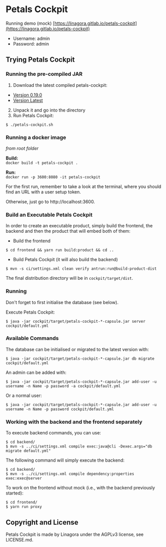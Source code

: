 # Petals Cockpit
Running demo (mock) [https://linagora.gitlab.io/petals-cockpit](https://linagora.gitlab.io/petals-cockpit)
- Username: admin
- Password: admin

## Trying Petals Cockpit

### Running the pre-compiled JAR

1. Download the latest compiled petals-cockpit:
 - [Version 0.19.0](https://gitlab.com/linagora/petals-cockpit/builds/artifacts/v0.19.0/download?job=release-product)
 - [Version Latest](https://gitlab.com/linagora/petals-cockpit/builds/artifacts/master/download?job=package-product-master)
2. Unpack it and go into the directory
3. Run Petals Cockpit:
```
$ ./petals-cockpit.sh
```

### Running a docker image

*from root folder*

**Build:**  
`docker build -t petals-cockpit .`

**Run:**  
`docker run -p 3600:8080 -it petals-cockpit`

For the first run, remember to take a look at the terminal, where you should find an URL with a user setup token.

Otherwise, just go to http://localhost:3600.


### Build an Executable Petals Cockpit

In order to create an executable product, simply build the frontend, the backend and then the product that will embed both of them:

- Build the frontend
```
$ cd frontend && yarn run build:product && cd ..
```
- Build Petals Cockpit (it will also build the backend)
```
$ mvn -s ci/settings.xml clean verify antrun:run@build-product-dist
```
The final distribution directory will be in `cockpit/target/dist`.


### Running

Don't forget to first initialise the database (see below).

Execute Petals Cockpit:
```
$ java -jar cockpit/target/petals-cockpit-*-capsule.jar server cockpit/default.yml
```

### Available Commands


The database can be initialised or migrated to the latest version with:
```
$ java -jar cockpit/target/petals-cockpit-*-capsule.jar db migrate cockpit/default.yml
```
An admin can be added with:
```
$ java -jar cockpit/target/petals-cockpit-*-capsule.jar add-user -u username -n Name -p password -a cockpit/default.yml
```
Or a normal user:
```
$ java -jar cockpit/target/petals-cockpit-*-capsule.jar add-user -u username -n Name -p password cockpit/default.yml
```


### Working with the backend and the frontend separately

To execute backend commands, you can use:
```
$ cd backend/
$ mvn -s ../ci/settings.xml compile exec:java@cli -Dexec.args="db migrate default.yml"
```

The following command will simply execute the backend:
```
$ cd backend/
$ mvn -s ../ci/settings.xml compile dependency:properties exec:exec@server
```

To work on the frontend without mock (i.e., with the backend previously started):
```
$ cd frontend/
$ yarn run proxy
```

## Copyright and License

Petals Cockpit is made by Linagora under the AGPLv3 license, see LICENSE.md.
